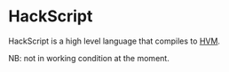 # HackScript

HackScript is a high level language that compiles to [HVM](http://www.hacker.org/hvm/).

NB: not in working condition at the moment.
